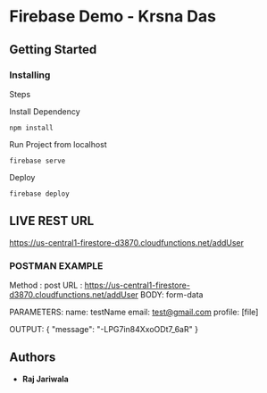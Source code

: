 # Firebase Demo - Krsna Das

## Getting Started

### Installing

Steps


Install Dependency
```
npm install
```

Run Project from localhost 
```
firebase serve
```

Deploy

```
firebase deploy
```


## LIVE REST URL

https://us-central1-firestore-d3870.cloudfunctions.net/addUser

### POSTMAN EXAMPLE

Method : post
URL : https://us-central1-firestore-d3870.cloudfunctions.net/addUser
BODY: form-data

PARAMETERS: 
	name: testName
	email: test@gmail.com
	profile: [file]

OUTPUT:
{
    "message": "-LPG7in84XxoODt7_6aR"
}
 

## Authors

* **Raj Jariwala**

